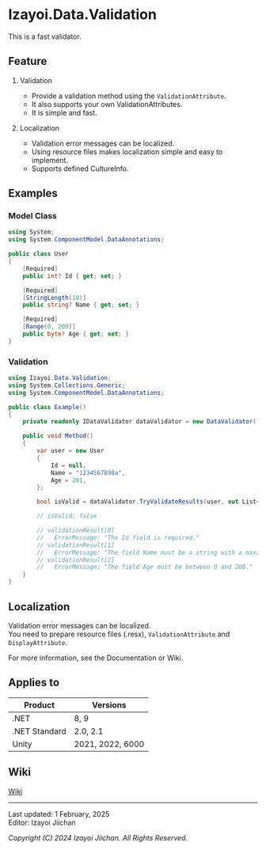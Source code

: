 # Izayoi.Data.Validation

This is a fast validator.

## Feature

1. Validation
    - Provide a validation method using the `ValidationAttribute`.
    - It also supports your own ValidationAttributes.
    - It is simple and fast.

2. Localization
    - Validation error messages can be localized.
    - Using resource files makes localization simple and easy to implement.
    - Supports defined CultureInfo.

## Examples

### Model Class

~~~csharp
using System;
using System.ComponentModel.DataAnnotations;

public class User
{
    [Required]
    public int? Id { get; set; }

    [Required]
    [StringLength(10)]
    public string? Name { get; set; }

    [Required]
    [Range(0, 200)]
    public byte? Age { get; set; }
}
~~~

### Validation

~~~csharp
using Izayoi.Data.Validation;
using System.Collections.Generic;
using System.ComponentModel.DataAnnotations;

public class Example()
{
    private readonly IDataValidator dataValidator = new DataValidator();

    public void Method()
    {
        var user = new User
        {
            Id = null,
            Name = "1234567890a",
            Age = 201,
        };

        bool isValid = dataValidator.TryValidateResults(user, out List<ValidationResult> validationResults);

        // isValid: false

        // validationResult[0]
        //   ErrorMessage: "The Id field is required."
        // validationResult[1]
        //   ErrorMessage: "The field Name must be a string with a maximum length of 10."
        // validationResult[2]
        //   ErrorMessage: "The field Age must be between 0 and 200."
    }
}
~~~

## Localization

Validation error messages can be localized.  
You need to prepare resource files (.resx), `ValidationAttribute` and `DisplayAttribute`.

For more information, see the Documentation or Wiki.

## Applies to

|Product|Versions|
|--|--|
|.NET|8, 9|
|.NET Standard|2.0, 2.1|
|Unity|2021, 2022, 6000|

## Wiki

[Wiki](https://github.com/izayoijiichan/Izayoi.Data/wiki)

___
Last updated: 1 February, 2025  
Editor: Izayoi Jiichan

*Copyright (C) 2024 Izayoi Jiichan. All Rights Reserved.*
